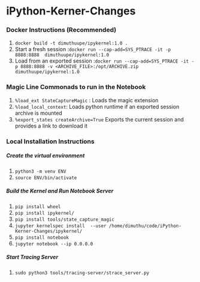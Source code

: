 # iPython-Kerner-Changes

### Docker Instructions (Recommended)

1. `docker build -t dimuthuupe/ipykernel:1.0 .`
2. Start a fresh session :`docker run --cap-add=SYS_PTRACE -it -p 8888:8888  dimuthuupe/ipykernel:1.0`
2. Load from an exported session :`docker run --cap-add=SYS_PTRACE -it -p 8888:8888 -v <ARCHIVE_FILE>:/opt/ARCHIVE.zip  dimuthuupe/ipykernel:1.0`

### Magic Line Commonads to run in the Notebook

1. `%load_ext StateCaptureMagic` : Loads the magic extension
2. `%load_local_context`: Loads python runtime if an exported session archive is mounted
3. `%export_states createArchive=True` Exports the current session and provides a link to download it

### Local Installation Instructions
##### Create the virtual environment

1. `python3 -m venv ENV`
2. `source ENV/bin/activate`

##### Build the Kernel and Run Notebook Server
1. `pip install wheel`
2. `pip install ipykernel/`
3. `pip install tools/state_capture_magic`
4. `jupyter kernelspec install  --user /home/dimuthu/code/iPython-Kerner-Changes/ipykernel/`
5. `pip install notebook`
6. `jupyter notebook --ip 0.0.0.0 `

##### Start Tracing Server

1. `sudo python3 tools/tracing-server/strace_server.py`